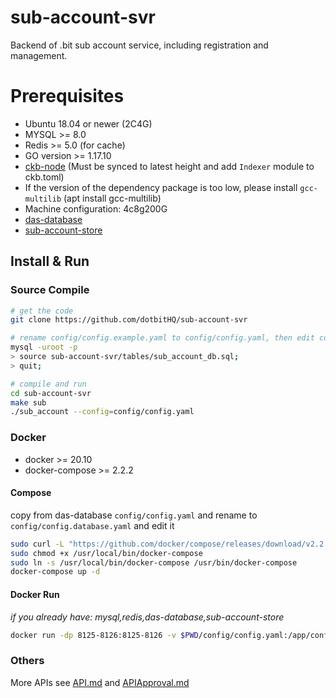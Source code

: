 # sub-account-svr
Backend of .bit sub account service, including registration and management. 

# Prerequisites

* Ubuntu 18.04 or newer (2C4G)
* MYSQL >= 8.0
* Redis >= 5.0 (for cache)
* GO version >= 1.17.10
* [ckb-node](https://github.com/nervosnetwork/ckb) (Must be synced to latest height and add `Indexer` module to ckb.toml)
* If the version of the dependency package is too low, please install `gcc-multilib` (apt install gcc-multilib)
* Machine configuration: 4c8g200G
* [das-database](https://github.com/dotbitHQ/das-database)
* [sub-account-store](https://github.com/dotbitHQ/sub-account-store)

## Install & Run

### Source Compile

```bash
# get the code
git clone https://github.com/dotbitHQ/sub-account-svr

# rename config/config.example.yaml to config/config.yaml, then edit config/config.yaml before init mysql database
mysql -uroot -p
> source sub-account-svr/tables/sub_account_db.sql;
> quit;

# compile and run
cd sub-account-svr
make sub
./sub_account --config=config/config.yaml
```

### Docker
* docker >= 20.10
* docker-compose >= 2.2.2

#### Compose

copy from das-database `config/config.yaml` and rename to `config/config.database.yaml` and edit it

```bash
sudo curl -L "https://github.com/docker/compose/releases/download/v2.2.2/docker-compose-$(uname -s)-$(uname -m)" -o /usr/local/bin/docker-compose
sudo chmod +x /usr/local/bin/docker-compose
sudo ln -s /usr/local/bin/docker-compose /usr/bin/docker-compose
docker-compose up -d
```

#### Docker Run
_if you already have: mysql,redis,das-database,sub-account-store_
```bash
docker run -dp 8125-8126:8125-8126 -v $PWD/config/config.yaml:/app/config/config.yaml --name sub-account-server admindid/sub-account-svr:latest
```

### Others
More APIs see
    [API.md](https://github.com/dotbitHQ/sub-account-svr/blob/main/API.md) and [APIApproval.md](https://github.com/dotbitHQ/sub-account-store/blob/main/APIApproval.md)
